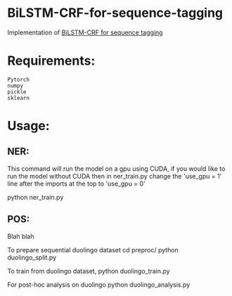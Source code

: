 # BiLSTM-CRF-for-sequence-tagging
Implementation of [BiLSTM-CRF for sequence tagging](https://arxiv.org/pdf/1508.01991.pdf)

Requirements:
======
    Pytorch
    numpy
    pickle
    sklearn

Usage:
======
## NER:
This command will run the model on a gpu using CUDA, if you would like to run the model without CUDA then in ner_train.py change the 'use_gpu = 1' line after the imports at the top to 'use_gpu = 0'

  python ner_train.py

## POS:
Blah blah


To prepare sequential duolingo dataset
    cd preproc/
    python duolingo_split.py


To train from duolingo dataset,
    python duolingo_train.py

For post-hoc analysis on duolingo
    python duolingo_analysis.py
